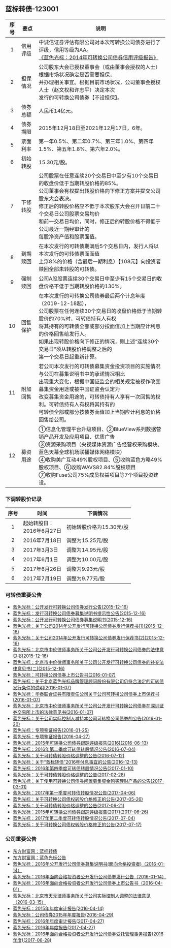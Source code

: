 ## 蓝标转债-123001

|序号|要点|说明|
|:--:|----|----|
|1|信用评级|中诚信证券评估有限公司对本次可转换公司债券进行了评级，信用等级为AA。<br>[《蓝色光标：2014年可转换公司债券信用评级报告》](http://pdf.dfcfw.com/pdf/H2_AN201512150012099778_1.pdf)|
|2|担保情况|公司股东大会已授权董事会（或由董事会授权的人士）根据市场状况确定是否需要担保，<br>并办理相关事宜。根据目前市场状况，公司董事会授权人士（赵文权和许志平）决定本次<br>发行的可转换公司债券【不设担保】。|
|3|债券总额|人民币14亿元。|
|4|债券期限|2015年12月18日至2021年12月17日，6年。|
|5|票面利率|第一年0.5%、第二年0.7%、第三年1.0%、第四年1.5%、第五年1.8%、第六年2.0%。|
|6|初始转股|15.30元/股。|
|7|下修转股|公司股票在任意连续20个交易日中至少有10个交易日的收盘价低于当期转股价格的85%。<br>公司董事会有权提出转股价格向下修正方案并提交公司股东大会表决。<br>修正后的转股价格应不低于本次股东大会召开日前二十个交易日公司股票交易均价<br>和前一交易日均价，同时，修正后的转股价格不得低于公司最近一期经审计的<br>每股净资产值和股票面值。|
|8|到期赎回|在本次发行的可转债期满后5个交易日内，发行人将以本次发行的可转债票面面值<br>上浮8%的价格（含最后一期利息）【108元】向投资者赎回全部未转股的可转债。|
|9|强制赎回|公司A股股票连续30个交易日中至少有15个交易日的收盘价格不低于当期转股价格的130%。|
|10|回售保护|在本次发行的可转换公司债券最后两个计息年度（2019-12-18起），<br>公司股票在任何连续30个交易日的收盘价格低于当期转股价的70%时，可转债持有人有权<br>将其持有的可转债全部或部分按面值加上当期应计利息的价格回售给发行人。<br>如果出现转股价格向下修正的情况，则上述“连续30个交易日”须从转股价格调整之后的<br>第一个交易日起重新计算。|
|11|附加回售|若公司本次发行的可转债募集资金投资项目的实施情况与公司在募集说明书中的承诺情况相比<br>出现重大变化，根据中国证监会的相关规定被视作改变募集资金用途或被中国证监会认定为<br>改变募集资金用途的，可转债持有人享有一次回售的权利。可转债持有人有权将其持有的<br>可转债全部或部分按债券面值加上当期应计利息的价格回售给公司。|
|12|募资用途|①信息化管理平台升级项目、②BlueView系列数据营销产品开发及应用项目、优质广告<br>③资源采购项目（央视媒体资源广告经营权采购模块、蓝色天幕全球机场联播媒体网络模块）<br>④收购美广互动49%股权项目、⑤收购蓝色方略49%股权项目、⑥收购WAVS82.84%股权项目<br>⑦收购Fuse公司75%成员权益项目等7个项目投资建设。|

### 下调转股价记录
|序号|时间|下调情况|
|:--:|----|----|
|1|起始转股日：<br>2016年6月27日|初始转股价格为15.30元/股|
|2|2016年7月18日|调整为15.25元/股|
|3|2017年3月3日|调整为14.95元/股|
|4|2017年6月1日|调整为10.00元/股|
|5|2017年6月26日|调整为9.93元/股|
|6|2017年7月19日|调整为9.77元/股|

### 可转债重要公告
* [蓝色光标：公开发行可转换公司债券发行公告(2015-12-16)](http://pdf.dfcfw.com/pdf/H2_AN201512150012099779_1.pdf)
* [蓝色光标：发行可转换公司债券募集说明书提示性公告(2015-12-16)](http://pdf.dfcfw.com/pdf/H2_AN201512150012099780_1.pdf) 
* [蓝色光标：公开发行可转换公司债券募集说明书(2015-12-16)](http://pdf.dfcfw.com/pdf/H2_AN201512150012099781_1.pdf) 
* [蓝色光标：关于公司2014年公开发行可转换公司债券发行保荐书(1)(2015-12-16)](http://pdf.dfcfw.com/pdf/H2_AN201512150012099773_1.pdf)
* [蓝色光标：关于公司2014年公开发行可转换公司债券发行保荐书(2)(2015-12-16)](http://pdf.dfcfw.com/pdf/H2_AN201512160012127207_1.pdf)
* [蓝色光标：北京市中伦律师事务所关于公司公开发行可转换公司债券的法律意见书(2015-12-16)](http://pdf.dfcfw.com/pdf/H2_AN201512150012099777_1.pdf)
* [蓝色光标：北京市中伦律师事务所关于公司公开发行可转换公司债券的补充法律意见书(二)(2015-12-16)](http://pdf.dfcfw.com/pdf/H2_AN201512150012099775_1.pdf)
* [蓝色光标：可转换公司债券上市公告书(2016-01-07)](http://pdf.dfcfw.com/pdf/H2_AN201601060012770284_1.pdf)
* [蓝色光标：关于北京蓝色光标品牌管理顾问股份有限公司仍符合法定的可转债发行条件的说明(2016-01-07)](http://pdf.dfcfw.com/pdf/H2_AN201601060012770313_1.pdf)
* [蓝色光标：华泰联合证券有限责任公司关于公司可转换公司债券上市保荐书(2016-01-07)](http://pdf.dfcfw.com/pdf/H2_AN201601060012770287_1.pdf)
* [蓝色光标：北京市中伦律师事务所关于公司公开发行可转换公司债券在深圳证券交易所上市的法律意见书(2016-01-07)](http://pdf.dfcfw.com/pdf/H2_AN201601060012770288_1.pdf)
* [蓝色光标：关于公司实际控制人减持本公司可转换公司债券的公告(2016-01-20)](http://pdf.dfcfw.com/pdf/H2_AN201601200013188836_1.pdf)
* [蓝色光标：专项鉴证报告(2016-01-25)](http://pdf.dfcfw.com/pdf/H2_AN201601250013266188_1.pdf)
* [蓝色光标：专项鉴证报告(2016-04-27)](http://pdf.dfcfw.com/pdf/H2_AN201604260014554471_1.pdf)
* [蓝色光标：2015年可转换公司债券跟踪评级报告(2016)(2016-06-13)](http://pdf.dfcfw.com/pdf/H2_AN201606130015196428_1.pdf)
* [蓝色光标：2016年第二季度可转债转股情况公告(2016-07-04)](http://pdf.dfcfw.com/pdf/H2_AN201607040016380292_1.pdf)
* [蓝色光标：关于可转债转股价格调整的公告(2016-07-12)](http://pdf.dfcfw.com/pdf/H2_AN201607120016528640_1.pdf)
* [蓝色光标：关于“蓝标转债”2016年付息事宜的公告(2016-12-13)](http://pdf.dfcfw.com/pdf/H2_AN201612120180663071_1.pdf)
* [蓝色光标：2016年第四季度可转债转股情况公告(2017-01-10)](http://pdf.dfcfw.com/pdf/H2_AN201701100256738782_1.pdf)
* [蓝色光标：关于可转债转股价格调整的公告(2017-02-28)](http://pdf.dfcfw.com/pdf/H2_AN201702270367905599_1.pdf)
* [蓝色光标：关于使用可转换公司债券闲置募集资金购买理财产品的公告(2017-03-01)](http://pdf.dfcfw.com/pdf/H2_AN201703010372715965_1.pdf)
* [蓝色光标：2017年第一季度可转债转股情况公告(2017-04-06)](http://pdf.dfcfw.com/pdf/H2_AN201704060479372185_1.pdf)
* [蓝色光标：关于可转换公司债权转股价格修正的公告(2017-05-26)](http://pdf.dfcfw.com/pdf/H2_AN201705260605180252_1.pdf)
* [蓝色光标：关于可转债转股价格调整的公告(2017-06-21)](http://pdf.dfcfw.com/pdf/H2_AN201706210661118399_1.pdf)
* [蓝色光标：2015年可转换公司债券跟踪评级报告(2017)(2017-06-26)](http://pdf.dfcfw.com/pdf/H2_AN201706260670861273_1.pdf)
* [蓝色光标：2017年第二季度可转债转股情况公告(2017-07-04)](http://pdf.dfcfw.com/pdf/H2_AN201707040691737301_1.pdf)
* [蓝色光标：关于可转换公司债权转股价格修正的公告(2017-07-17)](http://pdf.dfcfw.com/pdf/H2_AN201707170724740223_1.pdf)

### 公司重要公告
* [东方财富网：蓝标转债](http://quote.eastmoney.com/sz123001.html)
* [东方财富网：蓝色光标公告](http://data.eastmoney.com/notices/stock/300058.html)
* [蓝色光标：2016年公开发行公司债券募集说明书(面向合格投资者)（2016-01-14）](http://pdf.dfcfw.com/pdf/H2_AN201601140013014728_1.pdf)
* [蓝色光标：2016年面向合格投资者公开发行公司债券发行公告（2016-01-14）](http://pdf.dfcfw.com/pdf/H2_AN201601140013014724_1.pdf)
* [蓝色光标：2016年面向合格投资者公开发行公司债券上市公告书（2016-04-01）](http://pdf.dfcfw.com/pdf/H2_AN201604010014204096_1.pdf)
* [蓝色光标：北京市天元律师事务所关于公司实际控制人调整的法律意见（2016-03-15）](http://pdf.dfcfw.com/pdf/H2_AN201603150013888870_1.pdf)
* [蓝色光标：2015年年度审计报告(2016-04-14)](http://pdf.dfcfw.com/pdf/H2_AN201604130014346688_1.pdf)
* [蓝色光标：公司债券2015年年度报告(2016-04-29)](http://pdf.dfcfw.com/pdf/H2_AN201604290014631556_1.pdf)
* [蓝色光标：2016年年度审计报告(2017-04-27)](http://pdf.dfcfw.com/pdf/H2_AN201704260533365175_1.pdf)
* [蓝色光标：2016年年度报告(2017-04-27)](http://pdf.dfcfw.com/pdf/H2_AN201704260533365178_1.pdf)
* [蓝色光标：2016年面向合格投资者公开发行公司债券受托管理事务报告(2016年度)(2017-06-28)](http://pdf.dfcfw.com/pdf/H2_AN201706280674763964_1.pdf)
